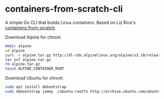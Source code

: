# containers-from-scratch-cli
A simple Go CLI that builds Linux containers. Based on Liz Rice's [containers-from-scratch](https://github.com/lizrice/containers-from-scratch/tree/master).


Download Alpine for chroot:

```bash
mkdir alpine
cd alpine
curl -o alpine.tar.gz http://dl-cdn.alpinelinux.org/alpine/v3.10/releases/x86_64/alpine-minirootfs-3.10.0-x86_64.tar.gz
tar xvf alpine.tar.gz
rm alpine.tar.gz
touch ALPINE_CONTAINER_ROOT
```

Download Ubuntu for chroot:

```bash
sudo apt install debootstrap
sudo debootstrap jammy ./ubuntu-rootfs http://archive.ubuntu.com/ubuntu/
```


